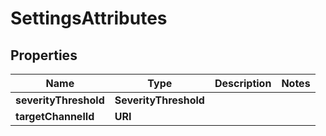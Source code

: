 

# SettingsAttributes


## Properties

| Name | Type | Description | Notes |
|------------ | ------------- | ------------- | -------------|
|**severityThreshold** | **SeverityThreshold** |  |  |
|**targetChannelId** | **URI** |  |  |



